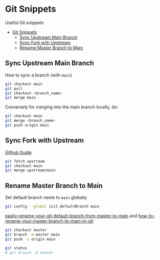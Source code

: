 # Git Snippets

Useful Git snippets

- [Git Snippets](#git-snippets)
  - [Sync Upstream Main Branch](#sync-upstream-main-branch)
  - [Sync Fork with Upstream](#sync-fork-with-upstream)
  - [Rename Master Branch to Main](#rename-master-branch-to-main)

## Sync Upstream Main Branch

How to sync a branch (with `main`)

```sh
git checkout main
git pull
git checkout <branch_name>
git merge main
```

Conversely for merging into the main branch locally, do:

```sh
git checkout main
git merge <branch_name>
git push origin main
```

## Sync Fork with Upstream

[Github Guide](https://docs.github.com/en/free-pro-team@latest/github/collaborating-with-issues-and-pull-requests/syncing-a-fork)

```sh
git fetch upstream
git checkout main
git merge upstream/main
```

## Rename Master Branch to Main

Set default branch name to `main` globally

```sh
git config --global init.defaultBranch main
```

[easily-rename-your-git-default-branch-from-master-to-main](https://www.hanselman.com/blog/easily-rename-your-git-default-branch-from-master-to-main) and [how-to-rename-your-master-branch-to-main-in-git](https://www.kapwing.com/blog/how-to-rename-your-master-branch-to-main-in-git/)

```sh
git checkout master
git branch -m master main
git push -u origin main

git status
# git branch -D master
```
